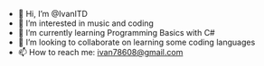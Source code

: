 - 👋 Hi, I’m @IvanITD
- 👀 I’m interested in music and coding
- 🌱 I’m currently learning Programming Basics with C#
- 💞️ I’m looking to collaborate on learning some coding languages
- 📫 How to reach me: ivan78608@gmail.com

<!---
IvanITD/IvanITD is a ✨ special ✨ repository because its `README.md` (this file) appears on your GitHub profile.
You can click the Preview link to take a look at your changes.
--->
